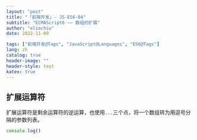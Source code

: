 ```yaml
---
layout: "post"
title: "「前端开发」- JS-ES6-04"
subtitle: "ECMAScript6 —— 数组的扩展"
author: "eliochiu"
date: 2022-11-09

tags: ["前端开发@Tags", "JavaScript@Languages", "ES6@Tags"]
lang: zh
catalog: true
header-image: ""
header-style: text
katex: true
---
```


## 扩展运算符
扩展运算符是剩余运算符的逆运算，也使用`...`三个点，将一个数组转为用逗号分隔的参数列表。
```js
console.log()

